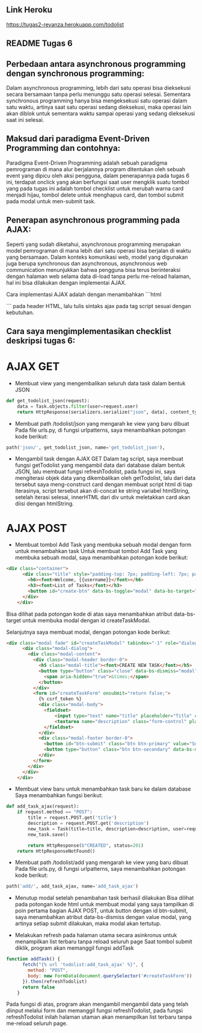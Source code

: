 ## Link Heroku
https://tugas2-revanza.herokuapp.com/todolist

## README Tugas 6

## Perbedaan antara asynchronous programming dengan synchronous programming:
Dalam asynchronous programming, lebih dari satu operasi bisa dieksekusi secara bersamaan tanpa perlu menunggu satu operasi selesai. Sementara synchronous programming hanya bisa mengeksekusi satu operasi dalam satu waktu, artinya saat satu operasi sedang dieksekusi, maka operasi lain akan diblok untuk sementara waktu sampai operasi yang sedang dieksekusi saat ini selesai.

## Maksud dari paradigma Event-Driven Programming dan contohnya:
Paradigma Event-Driven Programming adalah sebuah paradigma pemrograman di mana alur berjalannya program ditentukan oleh sebuah event yang dipicu oleh aksi pengguna, dalam penerapannya pada tugas 6 ini, terdapat onclick yang akan berfungsi saat user mengklik suatu tombol yang pada tugas ini adalah tombol checklist untuk merubah warna card menjadi hijau, tombol delete untuk menghapus card, dan tombol submit pada modal untuk men-submit task.

## Penerapan asynchronous programming pada AJAX:
Seperti yang sudah diketahui, asynchronous programming merupakan model pemrograman di mana lebih dari satu operasi bisa berjalan di waktu yang bersamaan. Dalam konteks komunikasi web, model yang digunakan juga berupa synchronous dan asynchronous, asynchronous web communication menunjukkan bahwa pengguna bisa terus berinteraksi dengan halaman web selama data di-load tanpa perlu me-reload halaman, hal ini bisa dilakukan dengan implementai AJAX.

Cara implementasi AJAX adalah dengan menambahkan ```html 
<script src="https://ajax.googleapis.com/ajax/libs/jquery/3.6.0/jquery.min.js"></script>``` pada header HTML, lalu tulis sintaks ajax pada tag script sesuai dengan kebutuhan.

## Cara saya mengimplementasikan checklist deskripsi tugas 6:
# AJAX GET
- Membuat view yang mengembalikan seluruh data task dalam bentuk JSON
```python   
def get_todolist_json(request):
    data = Task.objects.filter(user=request.user)
    return HttpResponse(serializers.serialize("json", data), content_type="application/json")
```
- Membuat path /todolist/json yang mengarah ke view yang baru dibuat
Pada file urls.py, di fungsi urlpatterns, saya menambahkan potongan kode berikut:
```python 
path('json/', get_todolist_json, name='get_todolist_json'),
```

- Mengambil task dengan AJAX GET
Dalam tag script, saya membuat fungsi getTodolist yang mengambil data dari database dalam bentuk JSON, lalu membuat fungsi refreshTodolist, pada fungsi ini, saya mengiterasi objek data yang dikembalikan oleh getTodolist, lalu dari data tersebut saya meng-construct card dengan membuat script html di tiap iterasinya, script tersebut akan di-concat ke string variabel htmlString, setelah iterasi selesai, innerHTML dari div untuk meletakkan card akan diisi dengan htmlString.

# AJAX POST
- Membuat tombol Add Task yang membuka sebuah modal dengan form untuk menambahkan task
Untuk membuat tombol Add Task yang membuka sebuah modal, saya menambahkan potongan kode berikut:
```html 
<div class="container">
      <div class="title" style="padding-top: 7px; padding-left: 7px; padding-right: 7px;">
        <h6><font>Welcome, {{username}}</font></h6>
        <h3><font>List of Tasks</font></h3>
        <button id="create-btn" data-bs-toggle="modal" data-bs-target="#createTaskModal"><font>Add Task</font></button>
      </div>
    </div>
```
Bisa dilihat pada potongan kode di atas saya menambahkan atribut data-bs-target untuk membuka modal dengan id createTaskModal.

Selanjutnya saya membuat modal, dengan potongan kode berikut:
```html 
<div class="modal fade" id="createTaskModal" tabindex="-1" role="dialog" aria-hidden="true">
      <div class="modal-dialog">
        <div class="modal-content">
          <div class="modal-header border-0">
            <h5 class="modal-title"><font>CREATE NEW TASK</font></h5>
            <button type="button" class="close" data-bs-dismiss="modal" aria-label="Close">
              <span aria-hidden="true">&times;</span>
            </button>
          </div>
          <form id="createTaskForm" onsubmit="return false;">
            {% csrf_token %}
            <div class="modal-body">
              <fieldset>
                  <input type="text" name="title" placeholder="Title" class="form-control mb-2">
                  <textarea name="description" class="form-control" placeholder="Description" style="height:200px; width:100%"></textarea>
              </fieldset>
            </div>
            <div class="modal-footer border-0">
              <button id="btn-submit" class="btn btn-primary" value="Submit" type="submit" data-bs-dismiss="modal">Submit</button>
              <button type="button" class="btn btn-secondary" data-bs-dismiss="modal">Close</button>
            </div>
          </form>
        </div>
      </div>
    </div>
```

- Membuat view baru untuk menambahkan task baru ke dalam database
Saya menambahkan fungsi berikut:
```python
def add_task_ajax(request):
    if request.method == "POST":
        title = request.POST.get('title')
        description = request.POST.get('description')
        new_task = Task(title=title, description=description, user=request.user)
        new_task.save()

        return HttpResponse(b"CREATED", status=201)
    return HttpResponseNotFound()
```

- Membuat path /todolist/add yang mengarah ke view yang baru dibuat
Pada file urls.py, di fungsi urlpatterns, saya menambahkan potongan kode berikut:
```python 
path('add/', add_task_ajax, name='add_task_ajax')
```

- Menutup modal setelah penambahan task berhasil dilakukan
Bisa dilihat pada potongan kode html untuk membuat modal yang saya tampilkan di poin pertama bagian AJAX POST, untuk button dengan id btn-submit, saya menambahkan atribut data-bs-dismiss dengan value modal, yang artinya setiap submit dilakukan, maka modal akan tertutup.

- Melakukan refresh pada halaman utama secara asinkronus untuk menampilkan list terbaru tanpa reload seluruh page
Saat tombol submit diklik, program akan memanggil fungsi addTask
```javascript
function addTask() {
      fetch("{% url 'todolist:add_task_ajax' %}", {
        method: "POST",
        body: new FormData(document.querySelector('#createTaskForm'))
      }).then(refreshTodolist)
      return false
    }
```
Pada fungsi di atas, program akan mengambil mengambil data yang telah diinput melalui form dan memanggil fungsi refreshTodolist, pada fungsi refreshTodolist inilah halaman utaman akan menampilkan list terbaru tanpa me-reload seluruh page.
